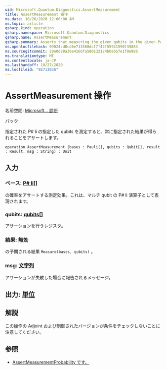 ```yaml
---
uid: Microsoft.Quantum.Diagnostics.AssertMeasurement
title: AssertMeasurement 操作
ms.date: 10/26/2020 12:00:00 AM
ms.topic: article
qsharp.kind: operation
qsharp.namespace: Microsoft.Quantum.Diagnostics
qsharp.name: AssertMeasurement
qsharp.summary: Asserts that measuring the given qubits in the given Pauli basis will always have the given result.
ms.openlocfilehash: 09024cd8cd6e713360dcf7f42f55941590f35883
ms.sourcegitcommit: 29e0d88a30e4166fa580132124b0eb57e1f0e986
ms.translationtype: MT
ms.contentlocale: ja-JP
ms.lasthandoff: 10/27/2020
ms.locfileid: "92713036"
---
```

# <a name="assertmeasurement-operation"></a>AssertMeasurement 操作

名前空間: [Microsoft... 診断](xref:Microsoft.Quantum.Diagnostics)

パック [](https://nuget.org/packages/)


指定された P# li の指定した qubits を測定すると、常に指定された結果が得られることをアサートします。

```qsharp
operation AssertMeasurement (bases : Pauli[], qubits : Qubit[], result : Result, msg : String) : Unit
```


## <a name="input"></a>入力

### <a name="bases--pauli"></a>ベース: [P# li](xref:microsoft.quantum.lang-ref.pauli)[]

の確率をアサートする測定効果。これは、マルチ qubit の P# li 演算子として表現されます。


### <a name="qubits--qubit"></a>qubits: [qubits](xref:microsoft.quantum.lang-ref.qubit)[]

アサーションを行うレジスタ。


### <a name="result--__invalidresult__"></a>結果: __無効 <Result>__

の予期される結果 `Measure(bases, qubits)` 。


### <a name="msg--string"></a>msg: [文字列](xref:microsoft.quantum.lang-ref.string)

アサーションが失敗した場合に報告されるメッセージ。



## <a name="output--unit"></a>出力: [単位](xref:microsoft.quantum.lang-ref.unit)



## <a name="remarks"></a>解説

この操作の Adjoint および制御されたバージョンが条件をチェックしないことに注意してください。

## <a name="see-also"></a>参照

- [AssertMeasurementProbability です。](xref:Microsoft.Quantum.Diagnostics.AssertMeasurementProbability)